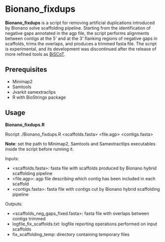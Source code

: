# Bionano_fixdups
**Bionano_fixdups** is a script for removing artificial duplications introduced by Bionano solve scaffolding pipeline. Starting from the identification of negative gaps annotated in the agp file, the script performs alignments between contigs at the 5' and at the 3' flanking regions of negative gaps in scaffolds, trims the overlaps, and produces a trimmed fasta file. The script is experimental, and its development was discontinued after the release of more refined tools as [BiSCoT](https://github.com/institut-de-genomique/biscot).

## Prerequisites

* Minimap2
* Samtools
* Jvarkit samextraclips
* R with BioStrings package

## Usage

**Bionano_fixdups.R**

Rscript ./Bionano_fixdups.R \<scaffolds.fasta\> \<file.agp\> \<contigs.fasta\>

**Note**: set the path to Minimap2, Samtools and Samextractlips executables inside the script before running it.

Inputs:

* \<scaffolds.fasta\>: fasta file with scaffolds produced by Bionano hybrid scaffolding pipeline
* \<file.agp\>: agp file describing which contig has been included in each scaffold
* \<contigs.fasta\>: fasta file with contigs cut by Bionano hybrid scaffolding pipeline

Outputs:

* \<scaffolds\_neg\_gaps\_fixed.fasta\>: fasta file with overlaps between contigs trimmed
* logfile\_fix\_scaffolds.txt: logfile reporting operations performed on input scaffolds
* fix\_scaffolding\_temp: directory containing temporary files
